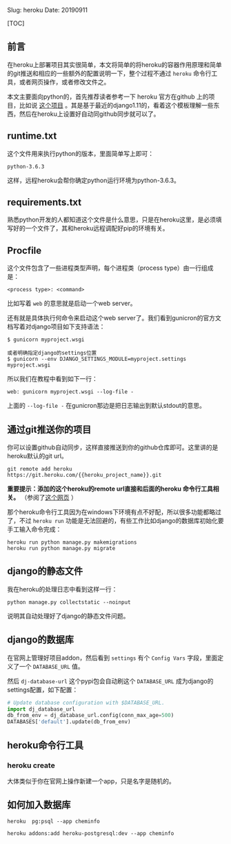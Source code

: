 Slug: heroku
Date: 20190911

[TOC]



## 前言

在heroku上部署项目其实很简单，本文将简单的将heroku的容器作用原理和简单的git推送和相应的一些额外的配置说明一下，整个过程不通过 `heroku` 命令行工具，或者网页操作，或者修改文件之。

本文主要面向python的，首先推荐读者参考一下 heroku 官方在github 上的项目，比如说 [这个项目](https://github.com/heroku/heroku-django-template) 。其是基于最近的django1.11的，看着这个模板理解一些东西，然后在heroku上设置好自动同github同步就可以了。



## runtime.txt

这个文件用来执行python的版本，里面简单写上即可：

    python-3.6.3

这样，远程heroku会帮你确定python运行环境为python-3.6.3。

## requirements.txt

熟悉python开发的人都知道这个文件是什么意思，只是在heroku这里，是必须填写好的一个文件了，其和heroku远程调配好pip的环境有关。

## Procfile

这个文件包含了一些进程类型声明，每个进程类（process type）由一行组成是： 

    <process type>: <command>
比如写着 `web` 的意思就是启动一个web server。

还有就是具体执行何命令来启动这个web server了。我们看到gunicron的官方文档写着对django项目如下支持语法：

```
$ gunicorn myproject.wsgi

或者明确指定django的settings位置
$ gunicorn --env DJANGO_SETTINGS_MODULE=myproject.settings myproject.wsgi
```

所以我们在教程中看到如下一行：

```
web: gunicorn myproject.wsgi --log-file -
```

上面的 `--log-file -` 在gunicron那边是把日志输出到默认stdout的意思。



## 通过git推送你的项目

你可以设置github自动同步，这样直接推送到你的github仓库即可。这里讲的是heroku默认的git url。

```
git remote add heroku  https://git.heroku.com/{{heroku_project_name}}.git
```



**重要提示：添加的这个heroku的remote url直接和后面的heroku 命令行工具相关。** （参阅了[这个网页](http://subin.logdown.com/posts/1594965) ） 

那个heroku命令行工具因为在windows下环境有点不好配，所以很多功能都略过了，不过 `heroku run` 功能是无法回避的，有些工作比如django的数据库初始化要手工输入命令完成： 

```
heroku run python manage.py makemigrations
heroku run python manage.py migrate
```



## django的静态文件

我在heroku的处理日志中看到这样一行：

```
python manage.py collectstatic --noinput
```

说明其自动处理好了django的静态文件问题。



## django的数据库

在官网上管理好项目addon，然后看到 `settings` 有个 `Config Vars` 字段，里面定义了一个 `DATABASE_URL` 值。

然后 `dj-database-url` 这个pypi包会自动刷这个 `DATABASE_URL` 成为django的settings配置，如下配置：

```python
# Update database configuration with $DATABASE_URL.
import dj_database_url
db_from_env = dj_database_url.config(conn_max_age=500)
DATABASES['default'].update(db_from_env)
```



## heroku命令行工具

### heroku create

大体类似于你在官网上操作新建一个app，只是名字是随机的。



## 如何加入数据库

    heroku  pg:psql --app cheminfo
    
    heroku addons:add heroku-postgresql:dev --app cheminfo